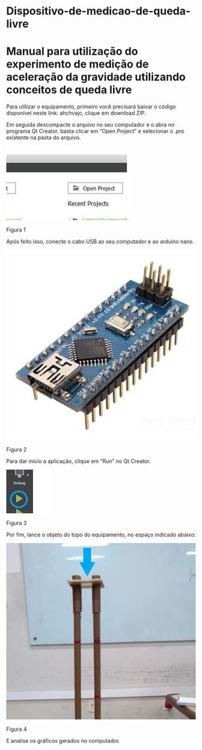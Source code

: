 # Dispositivo-de-medicao-de-queda-livre

# Manual para utilização do experimento de medição de aceleração da gravidade utilizando conceitos de queda livre

Para utilizar o equipamento, primeiro você precisará baixar o código disponível neste link: ahchvajc, clique em download ZIP.

Em seguida descompacte o arquivo no seu computador e o abra no programa Qt Creator, basta clicar em “Open Project” e selecionar o .pro existente na pasta do arquivo.

![](Imagens/unnamed.png)

Figura 1

Após feito isso, conecte o cabo USB ao seu computador e ao arduino nano.

![](Imagens/1AC07_Arduino_Nano_V3.0.jpg)

Figura 2

Para dar inicio a aplicação, clique em “Run” no Qt Creator.

![](Imagens/image1.png)

Figura 3

Por fim, lance o objeto do topo do equipamento, no espaço indicado abaixo:

![](Imagens/ta.jpg)

Figura 4

E analise os gráficos gerados no computador.

